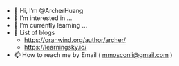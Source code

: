 - 👋 Hi, I’m @ArcherHuang
- 👀 I’m interested in ...
- 🌱 I’m currently learning ...
- 💞️ List of blogs
  - https://oranwind.org/author/archer/
  - https://learningsky.io/
- 📫 How to reach me by Email ( mmosconii@gmail.com )

<!---
ArcherHuang/ArcherHuang is a ✨ special ✨ repository because its `README.md` (this file) appears on your GitHub profile.
You can click the Preview link to take a look at your changes.
--->
